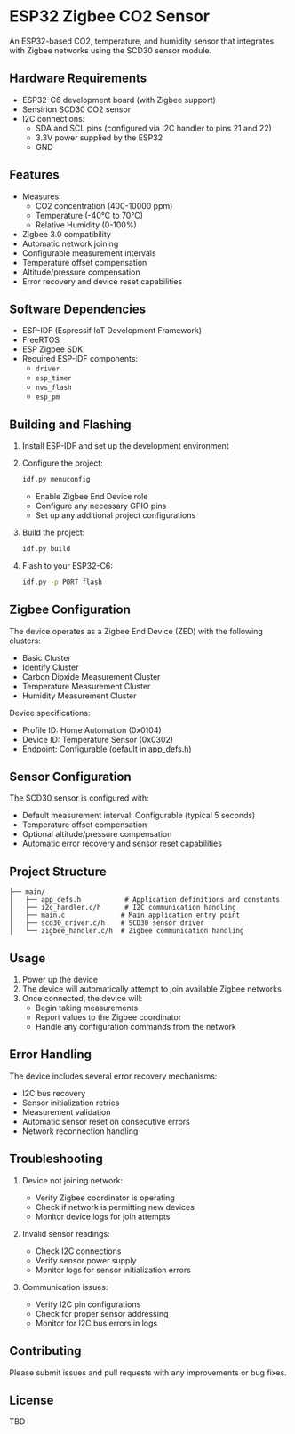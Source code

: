 # ESP32 Zigbee CO2 Sensor

An ESP32-based CO2, temperature, and humidity sensor that integrates with Zigbee networks using the SCD30 sensor module.

## Hardware Requirements

- ESP32-C6 development board (with Zigbee support)
- Sensirion SCD30 CO2 sensor
- I2C connections:
  - SDA and SCL pins (configured via I2C handler to pins 21 and 22)
  - 3.3V power supplied by the ESP32
  - GND 

## Features

- Measures:
  - CO2 concentration (400-10000 ppm)
  - Temperature (-40°C to 70°C)
  - Relative Humidity (0-100%)
- Zigbee 3.0 compatibility
- Automatic network joining
- Configurable measurement intervals
- Temperature offset compensation
- Altitude/pressure compensation
- Error recovery and device reset capabilities

## Software Dependencies

- ESP-IDF (Espressif IoT Development Framework)
- FreeRTOS
- ESP Zigbee SDK
- Required ESP-IDF components:
  - `driver`
  - `esp_timer`
  - `nvs_flash`
  - `esp_pm`

## Building and Flashing

1. Install ESP-IDF and set up the development environment
2. Configure the project:
   ```bash
   idf.py menuconfig
   ```
   - Enable Zigbee End Device role
   - Configure any necessary GPIO pins
   - Set up any additional project configurations

3. Build the project:
   ```bash
   idf.py build
   ```

4. Flash to your ESP32-C6:
   ```bash
   idf.py -p PORT flash
   ```

## Zigbee Configuration

The device operates as a Zigbee End Device (ZED) with the following clusters:
- Basic Cluster
- Identify Cluster
- Carbon Dioxide Measurement Cluster
- Temperature Measurement Cluster
- Humidity Measurement Cluster

Device specifications:
- Profile ID: Home Automation (0x0104)
- Device ID: Temperature Sensor (0x0302)
- Endpoint: Configurable (default in app_defs.h)

## Sensor Configuration

The SCD30 sensor is configured with:
- Default measurement interval: Configurable (typical 5 seconds)
- Temperature offset compensation
- Optional altitude/pressure compensation
- Automatic error recovery and sensor reset capabilities

## Project Structure

```
├── main/
│   ├── app_defs.h           # Application definitions and constants
│   ├── i2c_handler.c/h      # I2C communication handling
│   ├── main.c              # Main application entry point
│   ├── scd30_driver.c/h    # SCD30 sensor driver
│   └── zigbee_handler.c/h  # Zigbee communication handling
```

## Usage

1. Power up the device
2. The device will automatically attempt to join available Zigbee networks
3. Once connected, the device will:
   - Begin taking measurements
   - Report values to the Zigbee coordinator
   - Handle any configuration commands from the network

## Error Handling

The device includes several error recovery mechanisms:
- I2C bus recovery
- Sensor initialization retries
- Measurement validation
- Automatic sensor reset on consecutive errors
- Network reconnection handling

## Troubleshooting

1. Device not joining network:
   - Verify Zigbee coordinator is operating
   - Check if network is permitting new devices
   - Monitor device logs for join attempts

2. Invalid sensor readings:
   - Check I2C connections
   - Verify sensor power supply
   - Monitor logs for sensor initialization errors

3. Communication issues:
   - Verify I2C pin configurations
   - Check for proper sensor addressing
   - Monitor for I2C bus errors in logs

## Contributing

Please submit issues and pull requests with any improvements or bug fixes.

## License

TBD